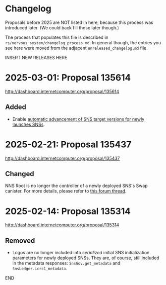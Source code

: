 # Changelog

Proposals before 2025 are NOT listed in here, because this process was
introduced later. (We could back fill those later though.)

The process that populates this file is described in
`rs/nervous_system/changelog_process.md`. In general though, the entries you see
here were moved from the adjacent `unreleased_changelog.md` file.


INSERT NEW RELEASES HERE


# 2025-03-01: Proposal 135614

http://dashboard.internetcomputer.org/proposal/135614

## Added

* Enable [automatic advancement of SNS target versions for newly launches
  SNSs](https://forum.dfinity.org/t/proposal-automatic-sns-target-version-advancement-for-newly-created-snss).


# 2025-02-21: Proposal 135437

http://dashboard.internetcomputer.org/proposal/135437

## Changed

NNS Root is no longer the controller of a newly deployed SNS's Swap canister. For more details,
please refer to [this forum thread](https://forum.dfinity.org/t/making-swap-a-proper-sns-canister/36519?u=aterga).


# 2025-02-14: Proposal 135314

http://dashboard.internetcomputer.org/proposal/135314

## Removed

* Logos are no longer included into *serialized* initial SNS initialization parameters for newly
  deployed SNSs. They are, of course, still included in the metadata responses: 
  `SnsGov.get_metadata` and `SnsLedger.icrc1_metadata`.


END
